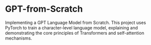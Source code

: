 # GPT-from-Scratch
Implementing a GPT Language Model from Scratch. This project uses PyTorch to train a character-level language model, explaining and demonstrating the core principles of Transformers and self-attention mechanisms.
